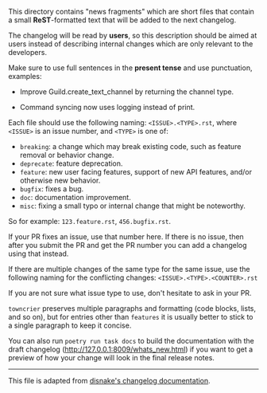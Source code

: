 This directory contains "news fragments" which are short files that contain a small **ReST**-formatted
text that will be added to the next changelog.

The changelog will be read by **users**, so this description should be aimed at users
instead of describing internal changes which are only relevant to the developers.

Make sure to use full sentences in the **present tense** and use punctuation, examples:

- Improve Guild.create_text_channel by returning the channel type.

- Command syncing now uses logging instead of print.

Each file should use the following naming: ``<ISSUE>.<TYPE>.rst``, where
``<ISSUE>`` is an issue number, and ``<TYPE>`` is one of:

* ``breaking``: a change which may break existing code, such as feature removal or behavior change.
* ``deprecate``: feature deprecation.
* ``feature``: new user facing features, support of new API features, and/or otherwise new behavior.
* ``bugfix``: fixes a bug.
* ``doc``: documentation improvement.
* ``misc``: fixing a small typo or internal change that might be noteworthy.

So for example: ``123.feature.rst``, ``456.bugfix.rst``.

If your PR fixes an issue, use that number here. If there is no issue,
then after you submit the PR and get the PR number you can add a
changelog using that instead.

If there are multiple changes of the same type for the same issue, use the following naming for the conflicting changes:
``<ISSUE>.<TYPE>.<COUNTER>.rst``

If you are not sure what issue type to use, don't hesitate to ask in your PR.

``towncrier`` preserves multiple paragraphs and formatting (code blocks, lists, and so on), but for entries
other than ``features`` it is usually better to stick to a single paragraph to keep it concise.

You can also run ``poetry run task docs`` to build the documentation
with the draft changelog (http://127.0.0.1:8009/whats_new.html) if you want to get a preview of how your change will look in the final release notes.

---

This file is adapted from [disnake's changelog documentation](https://github.com/DisnakeDev/disnake/blob/master/changelog/README.rst>).
